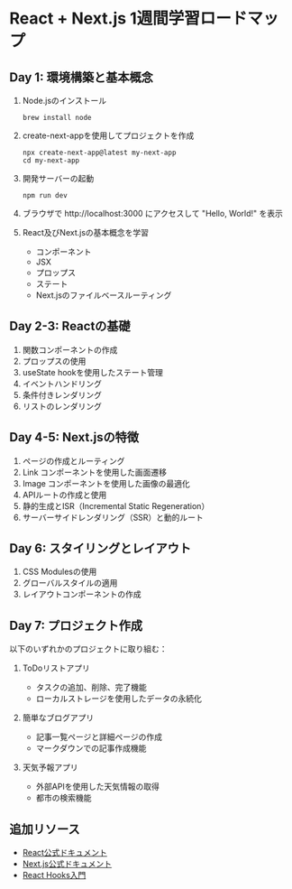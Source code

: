 # React + Next.js 1週間学習ロードマップ

## Day 1: 環境構築と基本概念

1. Node.jsのインストール
   ```
   brew install node
   ```

2. create-next-appを使用してプロジェクトを作成
   ```
   npx create-next-app@latest my-next-app
   cd my-next-app
   ```

3. 開発サーバーの起動
   ```
   npm run dev
   ```

4. ブラウザで http://localhost:3000 にアクセスして "Hello, World!" を表示

5. React及びNext.jsの基本概念を学習
   - コンポーネント
   - JSX
   - プロップス
   - ステート
   - Next.jsのファイルベースルーティング

## Day 2-3: Reactの基礎

1. 関数コンポーネントの作成
2. プロップスの使用
3. useState hookを使用したステート管理
4. イベントハンドリング
5. 条件付きレンダリング
6. リストのレンダリング

## Day 4-5: Next.jsの特徴

1. ページの作成とルーティング
2. Link コンポーネントを使用した画面遷移
3. Image コンポーネントを使用した画像の最適化
4. APIルートの作成と使用
5. 静的生成とISR（Incremental Static Regeneration）
6. サーバーサイドレンダリング（SSR）と動的ルート

## Day 6: スタイリングとレイアウト

1. CSS Modulesの使用
2. グローバルスタイルの適用
3. レイアウトコンポーネントの作成

## Day 7: プロジェクト作成

以下のいずれかのプロジェクトに取り組む：

1. ToDoリストアプリ
   - タスクの追加、削除、完了機能
   - ローカルストレージを使用したデータの永続化

2. 簡単なブログアプリ
   - 記事一覧ページと詳細ページの作成
   - マークダウンでの記事作成機能

3. 天気予報アプリ
   - 外部APIを使用した天気情報の取得
   - 都市の検索機能

## 追加リソース

- [React公式ドキュメント](https://ja.reactjs.org/docs/getting-started.html)
- [Next.js公式ドキュメント](https://nextjs.org/docs)
- [React Hooks入門](https://ja.reactjs.org/docs/hooks-intro.html)
